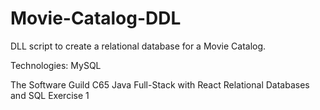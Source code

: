 # Movie-Catalog-DDL

DLL script to create a relational database for a Movie Catalog. 

Technologies: MySQL

The Software Guild C65 Java Full-Stack with React Relational Databases and SQL Exercise 1
